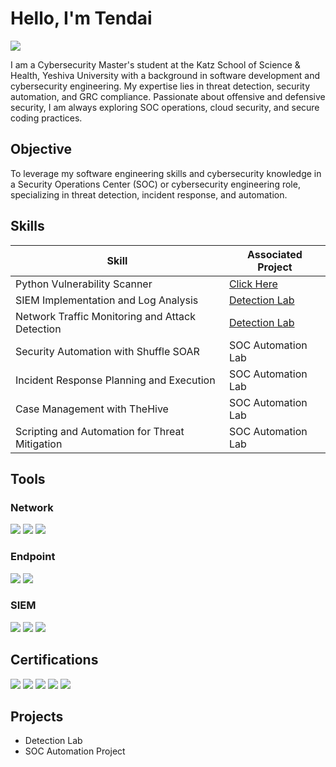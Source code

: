 # Hello, I'm Tendai 
<a href="https://www.linkedin.com/in/tendai-nemure/"><img src="https://img.shields.io/badge/-LinkedIn-0072b1?&style=for-the-badge&logo=linkedin&logoColor=white" /></a>



I am a Cybersecurity Master's student at the Katz School of Science & Health, Yeshiva University with a background in software development and cybersecurity engineering. My expertise lies in threat detection, security automation, and GRC compliance. Passionate about offensive and defensive security, I am always exploring SOC operations, cloud security, and secure coding practices.

## Objective

To leverage my software engineering skills and cybersecurity knowledge in a Security Operations Center (SOC) or cybersecurity engineering role, specializing in threat detection, incident response, and automation.

## Skills

| Skill                                         | Associated Project         |
|-----------------------------------------------|----------------------------|
| Python Vulnerability Scanner | <a href="https://github.com/picassoendless/python-vulnerability-scanner">Click Here</a> |
| SIEM Implementation and Log Analysis          | <a href="https://google.com">Detection Lab</a>|
| Network Traffic Monitoring and Attack Detection | <a href="https://google.com">Detection Lab</a>|
| Security Automation with Shuffle SOAR         | SOC Automation Lab|
| Incident Response Planning and Execution      | SOC Automation Lab|
| Case Management with TheHive                  | SOC Automation Lab|
| Scripting and Automation for Threat Mitigation | SOC Automation Lab|

## Tools

### Network
<div>
    <img src="https://img.shields.io/badge/-Wireshark-1679A7?&style=for-the-badge&logo=Wireshark&logoColor=white" />
    <img src="https://img.shields.io/badge/-Suricata-EF3B2D?&style=for-the-badge&logo=Suricata&logoColor=white" />
    <img src="https://img.shields.io/badge/-Zeek-777BB4?&style=for-the-badge&logo=Zeek&logoColor=white" />
</div>

### Endpoint
<div>
    <img src="https://img.shields.io/badge/-Microsoft_Defender_for_Endpoint-00A4EF?&style=for-the-badge&logo=Microsoft&logoColor=white" />
    <img src="https://img.shields.io/badge/-Velociraptor-4B275F?&style=for-the-badge&logo=Velociraptor&logoColor=white" />
</div>

### SIEM
<div>
    <img src="https://img.shields.io/badge/-Microsoft_Sentinel-0078D4?&style=for-the-badge&logo=Microsoft&logoColor=white" />
    <img src="https://img.shields.io/badge/-Splunk-000000?&style=for-the-badge&logo=Splunk&logoColor=white" />
    <img src="https://img.shields.io/badge/-Elastic-005571?&style=for-the-badge&logo=Elastic&logoColor=white" />
</div>

## Certifications

<div>
  <img src="https://img.shields.io/badge/-Security%2B-FF0000?&style=for-the-badge&logo=CompTIA&logoColor=white" />
  <img src="https://img.shields.io/badge/-Network%2B-007ACC?&style=for-the-badge&logo=CompTIA&logoColor=white" />
  <img src="https://img.shields.io/badge/-ISC2_CC-000080?&style=for-the-badge&logo=ISC2&logoColor=white" />
  <img src="https://img.shields.io/badge/-Cyberbit_Cyber_Range-0033A0?&style=for-the-badge&logoColor=white" />
  <img src="https://img.shields.io/badge/-AWS_Cloud_Practitioner-FF9900?&style=for-the-badge&logo=amazon-aws&logoColor=white" />
</div>


## Projects
- Detection Lab
- SOC Automation Project
